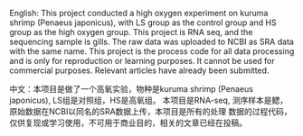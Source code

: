 English: This project conducted a high oxygen experiment on kuruma shrimp (Penaeus japonicus), with LS group as the control group and HS group as the high oxygen group. 
This project is RNA seq, and the sequencing sample is gills. The raw data was uploaded to NCBI as SRA data with the same name. This project is the process code for all 
data processing and is only for reproduction or learning purposes. It cannot be used for commercial purposes. Relevant articles have already been submitted.

中文：本项目是做了一个高氧实验，物种是kuruma shrimp (Penaeus japonicus), LS组是对照组，HS是高氧组。 本项目是RNA-seq, 测序样本是鳃，原始数据在NCBI以同名的SRA数据上传，本项目是所有的处理
数据的过程代码， 仅供复现或学习使用，不可用于商业目的，相关的文章已经在投稿。
